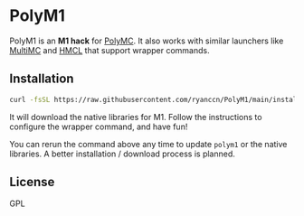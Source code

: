 # PolyM1

PolyM1 is an **M1 hack** for [PolyMC](https://polymc.org/). It also works with similar launchers like [MultiMC](https://multimc.org/) and [HMCL](https://hmcl.huangyuhui.net/) that support wrapper commands.

## Installation

```bash
curl -fsSL https://raw.githubusercontent.com/ryanccn/PolyM1/main/install.sh | sh
```

It will download the native libraries for M1. Follow the instructions to configure the wrapper command, and have fun!

You can rerun the command above any time to update `polym1` or the native libraries. A better installation / download process is planned.

## License

GPL
